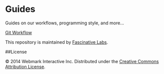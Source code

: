 Guides
======

Guides on our workflows, programming style, and more...

[Git Workflow](./git_workflow.md)


This repository is maintained by [Fascinative Labs](http://www.fascinative.ca).

##License

© 2014 Webmark Interactive Inc. Distributed under the [Creative Commons Attribution License](http://creativecommons.org/licenses/by/3.0/).



